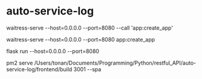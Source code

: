 # auto-service-log

waitress-serve --host=0.0.0.0 --port=8080 --call 'app:create_app'

waitress-serve --host=0.0.0.0 --port=8080 app:create_app

flask run --host=0.0.0.0 --port=8080

pm2 serve /Users/tonan/Documents/Programming/Python/restful_API/auto-service-log/frontend/build 3001 --spa